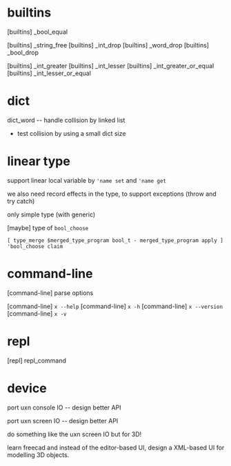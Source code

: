 # builtins

[builtins] _bool_equal

[builtins] _string_free
[builtins] _int_drop
[builtins] _word_drop
[builtins] _bool_drop

[builtins] _int_greater
[builtins] _int_lesser
[builtins] _int_greater_or_equal
[builtins] _int_lesser_or_equal

# dict

dict_word -- handle collision by linked list

- test collision by using a small dict size

# linear type

support linear local variable by `'name set` and `'name get`

we also need record effects in the type, to support exceptions (throw and try catch)

only simple type (with generic)

[maybe] type of `bool_choose`

```
[ type_merge $merged_type_program bool_t - merged_type_program apply ] 'bool_choose claim
```

# command-line

[command-line] parse options

[command-line] `x --help`
[command-line] `x -h`
[command-line] `x --version`
[command-line] `x -v`

# repl

[repl] repl_command

# device

port uxn console IO -- design better API

port uxn screen IO -- design better API

do something like the uxn screen IO but for 3D!

learn freecad and instead of the editor-based UI,
design a XML-based UI for modelling 3D objects.
